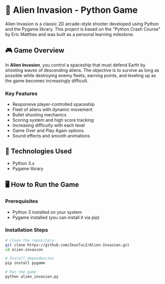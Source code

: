 # 👾 Alien Invasion - Python Game

Alien Invasion is a classic 2D arcade-style shooter developed using Python and the Pygame library. This project is based on the "Python Crash Course" by Eric Matthes and was built as a personal learning milestone.

## 🎮 Game Overview

In **Alien Invasion**, you control a spaceship that must defend Earth by shooting waves of descending aliens. The objective is to survive as long as possible while destroying enemy fleets, earning points, and leveling up as the game becomes increasingly difficult.

### Key Features

- Responsive player-controlled spaceship
- Fleet of aliens with dynamic movement
- Bullet shooting mechanics
- Scoring system and high score tracking
- Increasing difficulty with each level
- Game Over and Play Again options
- Sound effects and smooth animations

## 🚀 Technologies Used

- Python 3.x
- Pygame library

## 🖥️ How to Run the Game

### Prerequisites

- Python 3 installed on your system
- Pygame installed (you can install it via pip)

### Installation Steps

```bash
# Clone the repository
git clone https://github.com/ZeusTucZ/Alien-Invasion.git
cd alien-invasion

# Install dependencies
pip install pygame

# Run the game
python alien_invasion.py
```
